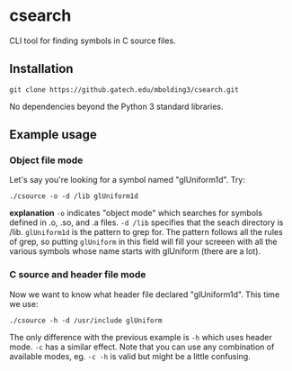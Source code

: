 # csearch
CLI tool for finding symbols in C source files.

## Installation

```
git clone https://github.gatech.edu/mbolding3/csearch.git
```

No dependencies beyond the Python 3 standard libraries.

## Example usage

### Object file mode

Let's say you're looking for a symbol named "glUniform1d". Try:
```
./csource -o -d /lib glUniform1d
```
**explanation**
`-o` indicates "object mode" which searches for symbols defined in .o, .so, and .a files. `-d /lib` specifies that the seach directory is /lib. `glUniform1d` is the pattern to grep for. The pattern follows all the rules of grep, so putting `glUniform` in this field will fill your screeen with all the various symbols whose name starts with glUniform (there are a lot).

### C source and header file mode

Now we want to know what header file declared "glUniform1d". This time we use:
```
./csource -h -d /usr/include glUniform
```
The only difference with the previous example is `-h` which uses header mode. `-c` has a similar effect. Note that you can use any combination of available modes, eg. `-c -h` is valid but might be a little confusing.
